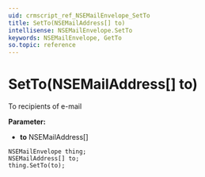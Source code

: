```yaml
---
uid: crmscript_ref_NSEMailEnvelope_SetTo
title: SetTo(NSEMailAddress[] to)
intellisense: NSEMailEnvelope.SetTo
keywords: NSEMailEnvelope, GetTo
so.topic: reference
---
```


# SetTo(NSEMailAddress[] to)

To recipients of e-mail

**Parameter:** 
 - **to** NSEMailAddress[]

```crmscript
NSEMailEnvelope thing;
NSEMailAddress[] to;
thing.SetTo(to);
```

